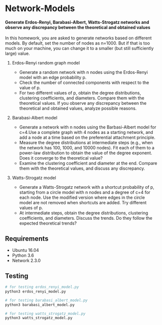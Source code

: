 # Network-Models
#### Generate Erdos-Renyi, Barabasi-Albert, Watts-Strogatz networks and observe any discrepancy between the theoretical and obtained values

In this homework, you are asked to generate networks based on different models. By default, set the
number of nodes as n=1000. But if that is too much on your machine, you can change it to a smaller
(but still sufficiently large) value.

1. Erdos-Renyi random graph model
    - Generate a random network with n nodes using the Erdos-Renyi model with an edge probability p.
    - Check the number of connected components with respect to the value of p.
    - For two different values of p, obtain the degree distributions, clustering coefficients, and diameters.
    Compare them with the theoretical values. If you observe any discrepancy between the theoretical
    and obtained values, analyze possible reasons.

2. Barabasi-Albert model
    - Generate a network with n nodes using the Barbasi-Albert model for c=4.Use a complete graph with
    4 nodes as a starting network, and add a node at a time based on the preferential attachment principle.
    - Measure the degree distributions at intermediate steps (e.g., when the network has 100, 1000, and
    10000 nodes). Fit each of them to a power-law distribution to obtain the value of the degree exponent.
    Does it converge to the theoretical value?
    - Examine the clustering coefficient and diameter at the end. Compare them with the theoretical values,
    and discuss any discrepancy.

3. Watts-Strogatz model
    - Generate a Watts-Strogatz network with a shortcut probability of p, starting from a circle model with
    n nodes and a degree of c=4 for each node. Use the modified version where edges in the circle model
    are not removed when shortcuts are added. Try different values of p.
    - At intermediate steps, obtain the degree distributions, clustering coefficients, and diameters. Discuss
    the trends. Do they follow the expected theoretical trends?

## Requirements

- Ubuntu 16.04
- Python 3.6
- Network 2.3.0

## Testing

```bash
# for testing erdos_renyi_model.py
python3 erdos_renyi_model.py

# for testing barabasi_albert_model.py
python3 barabasi_albert_model.py

# for testing watts_strogatz_model.py
python3 watts_strogatz_model.py